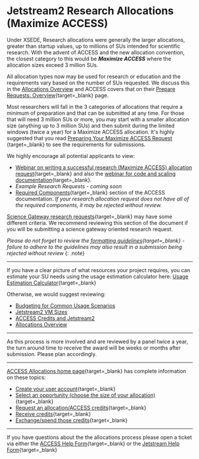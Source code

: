 # Jetstream2 Research Allocations (Maximize ACCESS)

Under XSEDE, Research allocations were generally the larger allocations, greater than startup values, up to millions of SUs intended for scientific research. With the advent of ACCESS and the new allocation convention, the closest category to this would be ***Maximize ACCESS*** where the allocation sizes exceed 3 million SUs.

All allocation types now may be used for research or education and the requirements vary based on the number of SUs requested. We discuss this in the [Allocations Overview](overview.md) and ACCESS covers that on their [Prepare Requests: Overview](https://allocations.access-ci.org/prepare-requests-overview){target=_blank} page.

Most researchers will fall in the 3 categories of allocations that require a minimum of preparation and that can be submitted at any time. For those that will need 3 million SUs or more, you may start with a smaller allocation size (anything up to 3 million SUs) and then submit during the limited windows (twice a year) for a Maximize ACCESS allocation. It's highly suggested that you read [Preparing Your Maximize ACCESS Request
](https://allocations.access-ci.org/preparing-your-maximize-access-request){target=_blank} to see the requirements for submissions.

We highly encourage all potential applicants to view:

  * [Webinar on writing a successful research (Maximize ACCESS) allocation request](https://youtu.be/W-tdqZiIM_A){target=_blank} and also the [webinar for code and scaling documentation](https://youtu.be/1rHqH1SUD-o){target=_blank}.
  * *Example Research Requests - coming soon*
  * [Required Components](https://allocations.access-ci.org/preparing-your-maximize-access-request#required-components){target=_blank} section of the ACCESS documentation. *If your research allocation request does not have all of the required components, it may be rejected without review.*

[Science Gateway research requests](https://allocations.access-ci.org/preparing-your-maximize-access-request#guidance-for-gateway-requests){target=_blank} may have some different criteria. We recommend reviewing this section of the document if you will be submitting a science gateway oriented research request.

*Please do not forget to review the [formatting guidelines](https://allocations.access-ci.org/preparing-your-maximize-access-request#appendix-formatting-guidelines){target=_blank} - failure to adhere to the guidelines may also result in a submission being rejected without review*
{: .note}

---

If you have a clear picture of what resources your project requires, you can estimate your SU needs using the usage estimation calculator here: [Usage Estimation Calculator](../alloc/estimator.md){target=_blank}

Otherwise, we would suggest reviewing:

* [Budgeting for Common Usage Scenarios](budgeting.md)
* [Jetstream2 VM Sizes](../general/vmsizes.md)
* [ACCESS Credits and Jetstream2](../general/access.md)
* [Allocations Overview](overview.md)

---

As this process is more involved and are reviewed by a panel twice a year, the turn around time to receive the award will be weeks or months after submission. Please plan accordingly.

---

[ACCESS Allocations home page](https://allocations.access-ci.org/){target=_blank} has complete information on these topics:

* [Create your user account](https://identity.access-ci.org/new-user){target=_blank}
* [Select an opportunity (choose the size of your allocation)](https://allocations.access-ci.org/prepare-requests-overview){target=_blank}
* [Request an allocation/ACCESS credits](https://allocations.access-ci.org/opportunities){target=_blank}
* [Receive credits](https://allocations.access-ci.org/use-credits-overview){target=_blank}
* [Exchange/spend those credits](https://allocations.access-ci.org/resources){target=_blank}

---

If you have questions about the the allocations process please open a ticket via either the [ACCESS Help Form](https://support.access-ci.org/user/login?destination=/open-a-ticket){target=_blank} or the [Jetstream Help Form](https://jetstream-cloud.org/contact/index.html){target=_blank}
